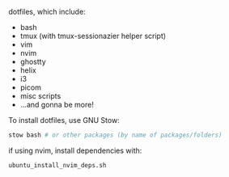 dotfiles, which include:
- bash
- tmux (with tmux-sessionazier helper script)
- vim
- nvim
- ghostty
- helix
- i3
- picom
- misc scripts
- ...and gonna be more!

To install dotfiles, use GNU Stow:
```bash
stow bash # or other packages (by name of packages/folders)
```

if using nvim, install dependencies with:
```bash
ubuntu_install_nvim_deps.sh
```
